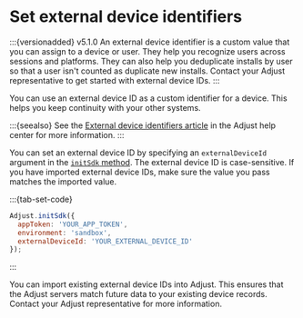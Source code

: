# Set external device identifiers

:::{versionadded} v5.1.0
An external device identifier is a custom value that you can assign to a device or user. They help you recognize users across sessions and platforms. They can also help you deduplicate installs by user so that a user isn't counted as duplicate new installs. Contact your Adjust representative to get started with external device IDs.
:::

You can use an external device ID as a custom identifier for a device. This helps you keep continuity with your other systems.

:::{seealso}
See the [External device identifiers article](hc:/external-device-identifiers) in the Adjust help center for more information.
:::

You can set an external device ID by specifying an `externalDeviceId` argument in the [`initSdk` method](#web-initsdk-invocation). The external device ID is case-sensitive. If you have imported external device IDs, make sure the value you pass matches the imported value.

:::{tab-set-code}

```javascript
Adjust.initSdk({
  appToken: 'YOUR_APP_TOKEN',
  environment: 'sandbox',
  externalDeviceId: 'YOUR_EXTERNAL_DEVICE_ID'
});
```

:::

You can import existing external device IDs into Adjust. This ensures that the Adjust servers match future data to your existing device records. Contact your Adjust representative for more information.
